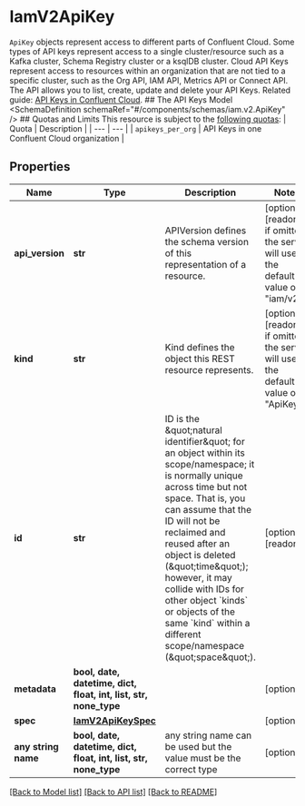 # IamV2ApiKey

`ApiKey` objects represent access to different parts of Confluent Cloud. Some types of API keys represent access to a single cluster/resource such as a Kafka cluster, Schema Registry cluster or a ksqlDB cluster. Cloud API Keys represent access to resources within an organization that are not tied to a specific cluster, such as the Org API, IAM API, Metrics API or Connect API.  The API allows you to list, create, update and delete your API Keys.   Related guide: [API Keys in Confluent Cloud](https://docs.confluent.io/cloud/current/client-apps/api-keys.html).  ## The API Keys Model <SchemaDefinition schemaRef=\"#/components/schemas/iam.v2.ApiKey\" />  ## Quotas and Limits This resource is subject to the [following quotas](https://docs.confluent.io/cloud/current/quotas/overview.html):  | Quota | Description | | --- | --- | | `apikeys_per_org` | API Keys in one Confluent Cloud organization |

## Properties
Name | Type | Description | Notes
------------ | ------------- | ------------- | -------------
**api_version** | **str** | APIVersion defines the schema version of this representation of a resource. | [optional] [readonly]  if omitted the server will use the default value of "iam/v2"
**kind** | **str** | Kind defines the object this REST resource represents. | [optional] [readonly]  if omitted the server will use the default value of "ApiKey"
**id** | **str** | ID is the \&quot;natural identifier\&quot; for an object within its scope/namespace; it is normally unique across time but not space. That is, you can assume that the ID will not be reclaimed and reused after an object is deleted (\&quot;time\&quot;); however, it may collide with IDs for other object &#x60;kinds&#x60; or objects of the same &#x60;kind&#x60; within a different scope/namespace (\&quot;space\&quot;). | [optional] [readonly] 
**metadata** | **bool, date, datetime, dict, float, int, list, str, none_type** |  | [optional] 
**spec** | [**IamV2ApiKeySpec**](IamV2ApiKeySpec.md) |  | [optional] 
**any string name** | **bool, date, datetime, dict, float, int, list, str, none_type** | any string name can be used but the value must be the correct type | [optional]

[[Back to Model list]](../README.md#documentation-for-models) [[Back to API list]](../README.md#documentation-for-api-endpoints) [[Back to README]](../README.md)


